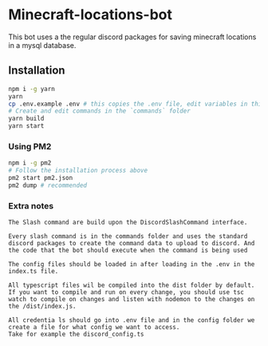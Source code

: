 # Minecraft-locations-bot
This bot uses a the regular discord packages for saving minecraft locations in a mysql database.

## Installation
```sh
npm i -g yarn
yarn
cp .env.example .env # this copies the .env file, edit variables in this file!
# Create and edit commands in the `commands` folder
yarn build
yarn start
```

### Using PM2
```sh
npm i -g pm2
# Follow the installation process above
pm2 start pm2.json
pm2 dump # recommended
```

### Extra notes
```
The Slash command are build upon the DiscordSlashCommand interface.

Every slash command is in the commands folder and uses the standard discord packages to create the command data to upload to discord. And the code that the bot should execute when the command is being used

The config files should be loaded in after loading in the .env in the index.ts file.

All typescript files wil be compiled into the dist folder by default. If you want to compile and run on every change, you should use tsc watch to compile on changes and listen with nodemon to the changes on the /dist/index.js.

All credentia ls should go into .env file and in the config folder we create a file for what config we want to access.
Take for example the discord_config.ts
```
